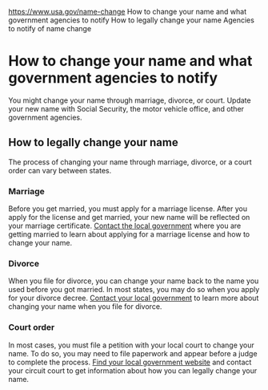 

https://www.usa.gov/name-change
How to change your name and what government agencies to notify
How to legally change your name
Agencies to notify of name change

How to change your name and what government agencies to notify
==============================================================

You might change your name through marriage, divorce, or court. Update your new name with Social Security, the motor vehicle office, and other government agencies.

**How to legally change your name**
-----------------------------------

The process of changing your name through marriage, divorce, or a court order can vary between states.

### **Marriage**

Before you get married, you must apply for a marriage license. After you apply for the license and get married, your new name will be reflected on your marriage certificate.
[Contact the local government](https://www.usa.gov/local-governments)
where you are getting married to learn about applying for a marriage license and how to change your name.

### **Divorce**

When you file for divorce, you can change your name back to the name you used before you got married. In most states, you may do so when you apply for your divorce decree.
[Contact your local government](https://www.usa.gov/local-governments)
to learn more about changing your name when you file for divorce.

### **Court order**

In most cases, you must file a petition with your local court to change your name. To do so, you may need to file paperwork and appear before a judge to complete the process.
[Find your local government website](https://www.usa.gov/local-governments)
and contact your circuit court to get information about how you can legally change your name.
